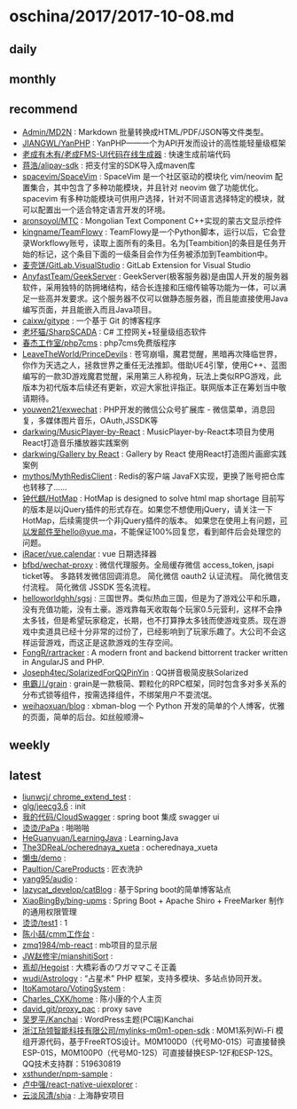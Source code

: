 # oschina/2017/2017-10-08.md



## daily



## monthly



## recommend

- [Admin/MD2N](http://git.oschina.net/pwedutop_admin/MD2N) : Markdown 批量转换成HTML/PDF/JSON等文件类型。
- [JIANGWL/YanPHP](http://git.oschina.net/JIANGWL/YanPHP) : YanPHP——一个为API开发而设计的高性能轻量级框架
- [老成有木有/老成FMS-UI代码在线生成器](http://git.oschina.net/lcfms/lcfms) : 快速生成前端代码
- [蒋浩/alipay-sdk](http://git.oschina.net/howe/alipay-sdk) : 把支付宝的SDK导入成maven库
- [spacevim/SpaceVim](http://git.oschina.net/spacevim/SpaceVim) : SpaceVim 是一个社区驱动的模块化 vim/neovim 配置集合，其中包含了多种功能模块，并且针对 neovim 做了功能优化。spacevim 有多种功能模块可供用户选择，针对不同语言选择特定的模块，就可以配置出一个适合特定语言开发的环境。
- [aronsoyol/MTC](http://git.oschina.net/aronsoyol/MTC) : Mongolian Text Component C++实现的蒙古文显示控件
- [kingname/TeamFlowy](http://git.oschina.net/kingname/TeamFlowy) : TeamFlowy是一个Python脚本，运行以后，它会登录Workflowy账号，读取上面所有的条目。名为[Teambition]的条目是任务开始的标记，这个条目下面的一级条目会作为任务被添加到Teambition中。
- [麦壳饼/GitLab.VisualStudio](http://git.oschina.net/maikebing/GitLab.VisualStudio) : GitLab Extension for Visual Studio
- [AnyfastTeam/GeekServer](http://git.oschina.net/anyfast/GeekServer) : GeekServer(极客服务器)是由国人开发的服务器软件，采用独特的防拥堵结构，结合长连接和压缩传输等功能为一体，可以满足一些高并发要求。这个服务器不仅可以做静态服务器，而且能直接使用Java编写页面，并且能嵌入而且Java项目。
- [caixw/gitype](http://git.oschina.net/caixw/typing) : 一个基于 Git 的博客程序
- [老坏猫/SharpSCADA](http://git.oschina.net/LaoHuaiMiao/SharpSCADA) : C# 工控网关+轻量级组态软件
- [春杰工作室/php7cms](http://git.oschina.net/wchunjie/php7cms) : php7cms免费版程序
- [LeaveTheWorld/PrinceDevils](http://git.oschina.net/LeaveTheWorld/PrinceDevils) : 苍穹崩塌，魔君觉醒，黑暗再次降临世界，你作为天选之人，拯救世界之重任无法推卸。借助UE4引擎，使用C++、蓝图编写的一款3D游戏魔君觉醒，采用第三人称视角，玩法上类似RPG游戏，此版本为初代版本后续还有更新，欢迎大家批评指正。联网版本正在筹划当中敬请期待。
- [youwen21/exwechat](http://git.oschina.net/youwen21/exwechat) : PHP开发的微信公众号扩展库 - 微信菜单，消息回复，多媒体图片音乐，OAuth,JSSDK等
- [darkwing/MusicPlayer-by-React](http://git.oschina.net/darkwing/MusicPlayer-by-React) : MusicPlayer-by-React本项目为使用React打造音乐播放器实践案例
- [darkwing/Gallery by React](http://git.oschina.net/darkwing/Gallery-by-React) : Gallery by React 使用React打造图片画廊实践案例
- [mythos/MythRedisClient](http://git.oschina.net/kcp1104/MythRedisClient) : Redis的客户端 JavaFX实现，更换了账号把仓库也转移了......
- [钟代麒/HotMap](http://git.oschina.net/zhongdaiqi/HotMap) : HotMap is designed to solve html map shortage 目前写的版本是以jQuery插件的形式存在。如果您不想使用jQuery，请关注一下HotMap，后续需提供一个非jQuery插件的版本。 如果您在使用上有问题，可以发邮件至hello@yue.ma，不能保证100%回复您，看到邮件后会处理您的问题。
- [iRacer/vue.calendar](http://git.oschina.net/iracer/vue.calendar) : vue 日期选择器
- [bfbd/wechat-proxy](http://git.oschina.net/bfbd/wechat-proxy) : 微信代理服务。全局缓存微信 access_token, jsapi ticket等。 多路转发微信回调消息。 简化微信 oauth2 认证流程。 简化微信支付流程。 简化微信 JSSDK 签名流程。
- [helloworldghh/sgsj](http://git.oschina.net/helloworldghh/sgsj) : 三国世界。类似热血三国，但是为了游戏公平和乐趣，没有充值功能，没有土豪。游戏靠每天收取每个玩家0.5元营利，这样不会挣太多钱，但是希望玩家稳定，长期，也不打算挣太多钱而使游戏变质。现在游戏中卖道具已经十分非常的过份了，已经影响到了玩家乐趣了。大公司不会这样运营游戏，而这正是这款游戏的生存空间。
- [FongR/rartracker](http://git.oschina.net/511311/rartracker) : A modern front and backend bittorrent tracker written in AngularJS and PHP.
- [Joseph4tec/SolarizedForQQPinYin](http://git.oschina.net/joseph4tec/SolarizedForQQPinYin) : QQ拼音极简皮肤Solarized
- [电霸儿/grain](http://git.oschina.net/dianbaer/grain) : grain是一款极简、颗粒化的RPC框架，同时包含多对多关系的分布式锁等组件，按需选择组件，不绑架用户不耍流氓。
- [weihaoxuan/blog](http://git.oschina.net/weihaoxuan/blog) : xbman-blog 一个 Python 开发的简单的个人博客，优雅的页面，简单的后台。如丝般顺滑~


## weekly



## latest

- [liunwcj/ chrome_extend_test](http://git.oschina.net/liunwcj/chrome_extend_test) : 
- [glg/jeecg3.6](http://git.oschina.net/glg/jeecg3.6) : init
- [我的代码/CloudSwagger](http://git.oschina.net/CloudALM/CloudSwagger) : spring boot 集成 swagger ui
- [烫烫/PaPa](http://git.oschina.net/iamtang/PaPa) : 啪啪啪
- [HeGuanyuan/LearningJava](http://git.oschina.net/hegy/LearningJava) : LearningJava
- [The3DReaL/ocherednaya_xueta](http://git.oschina.net/The3DReaL/ocherednaya_xueta) : ocherednaya_xueta
- [懒虫/demo](http://git.oschina.net/lanchc/demo) : 
- [Paultion/CareProducts](http://git.oschina.net/paultion/CareProducts) : 匠衣洗护
- [yang95/audio](http://git.oschina.net/yang95/audio) : 
- [lazycat_develop/catBlog](http://git.oschina.net/lazycat_develop/catBlog) : 基于Spring boot的简单博客站点
- [XiaoBingBy/bing-upms](http://git.oschina.net/xiaobingby/bing-upms) : Spring Boot + Apache Shiro + FreeMarker 制作的通用权限管理
- [烫烫/test1](http://git.oschina.net/iamtang/test1) : 1
- [陈小喆/cmm工作台](http://git.oschina.net/chenxiaozhe/cmmGongZuoTai) : 
- [zmq1984/mb-react](http://git.oschina.net/zmq1984/mb-react) : mb项目的显示层
- [JW赵修宇/mianshitiSort](http://git.oschina.net/zxy950502/mianshitiSort) : 
- [焉却/Hegoist](http://git.oschina.net/latencykg/hegoist) : 大橋彩香のワガママこそ正義
- [wudi/Astrology](http://git.oschina.net/netjoin/astrology) : “占星术” PHP 框架，支持多模块、多站点协同开发。
- [ItoKamotaro/VotingSystem](http://git.oschina.net/ItoKamotaro/VotingSystem) : 
- [Charles_CXK/home](http://git.oschina.net/cxk1997/home) : 陈小康的个人主页
- [david_git/proxy_pac](http://git.oschina.net/david_crazy/proxy_pac) : proxy save
- [吴罗平/Kanchai](http://git.oschina.net/matriix/Kanchai) : WordPress主题(PC端)Kanchai
- [浙江劢领智能科技有限公司/mylinks-m0m1-open-sdk](http://git.oschina.net/mqlinks/mylinks-m0m1-open-sdk) : M0M1系列Wi-Fi 模组开源代码，基于FreeRTOS设计。M0M100D0（代号M0-01S）可直接替换ESP-01S，M0M100P0（代号M0-12S）可直接替换ESP-12F和ESP-12S。QQ技术支持群：519630819
- [xsthunder/npm-sample](http://git.oschina.net/xsthunder/npm-sample) : 
- [卢中强/react-native-uiexplorer](http://git.oschina.net/htgylzhq/react-native-uiexplorer) : 
- [云淡风清/shja](http://git.oschina.net/vortexhw/shja) : 上海静安项目
